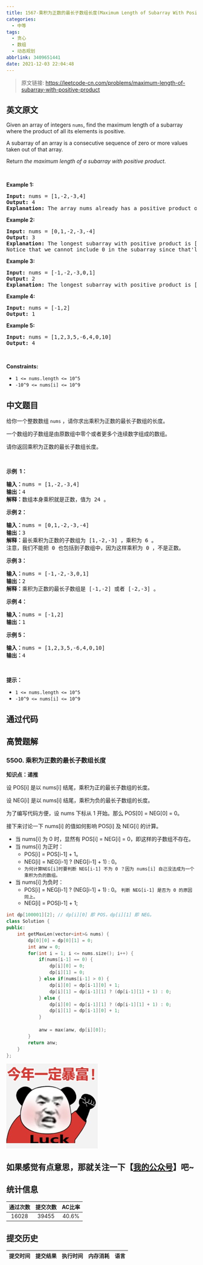 ```yaml
---
title: 1567-乘积为正数的最长子数组长度(Maximum Length of Subarray With Positive Product)
categories:
  - 中等
tags:
  - 贪心
  - 数组
  - 动态规划
abbrlink: 3409651441
date: 2021-12-03 22:04:48
---
```


> 原文链接: https://leetcode-cn.com/problems/maximum-length-of-subarray-with-positive-product


## 英文原文
<div><p>Given an array of integers&nbsp;<code>nums</code>, find&nbsp;the maximum length of a subarray where the product of all its elements is positive.</p>

<p>A subarray of an array is a consecutive sequence of zero or more values taken out of that array.</p>

<p>Return&nbsp;<em>the maximum length of a subarray with positive product</em>.</p>

<p>&nbsp;</p>
<p><strong>Example 1:</strong></p>

<pre>
<strong>Input:</strong> nums = [1,-2,-3,4]
<strong>Output:</strong> 4
<strong>Explanation: </strong>The array nums already has a positive product of 24.
</pre>

<p><strong>Example 2:</strong></p>

<pre>
<strong>Input:</strong> nums = [0,1,-2,-3,-4]
<strong>Output:</strong> 3
<strong>Explanation: </strong>The longest subarray with positive product is [1,-2,-3] which has a product of 6.
Notice that we cannot include 0 in the subarray since that&#39;ll make the product 0 which is not positive.</pre>

<p><strong>Example 3:</strong></p>

<pre>
<strong>Input:</strong> nums = [-1,-2,-3,0,1]
<strong>Output:</strong> 2
<strong>Explanation: </strong>The longest subarray with positive product is [-1,-2] or [-2,-3].
</pre>

<p><strong>Example 4:</strong></p>

<pre>
<strong>Input:</strong> nums = [-1,2]
<strong>Output:</strong> 1
</pre>

<p><strong>Example 5:</strong></p>

<pre>
<strong>Input:</strong> nums = [1,2,3,5,-6,4,0,10]
<strong>Output:</strong> 4
</pre>

<p>&nbsp;</p>
<p><strong>Constraints:</strong></p>

<ul>
	<li><code>1 &lt;= nums.length &lt;= 10^5</code></li>
	<li><code>-10^9 &lt;= nums[i]&nbsp;&lt;= 10^9</code></li>
</ul>
</div>

## 中文题目
<div><p>给你一个整数数组 <code>nums</code>&nbsp;，请你求出乘积为正数的最长子数组的长度。</p>

<p>一个数组的子数组是由原数组中零个或者更多个连续数字组成的数组。</p>

<p>请你返回乘积为正数的最长子数组长度。</p>

<p>&nbsp;</p>

<p><strong>示例&nbsp; 1：</strong></p>

<pre><strong>输入：</strong>nums = [1,-2,-3,4]
<strong>输出：</strong>4
<strong>解释：</strong>数组本身乘积就是正数，值为 24 。
</pre>

<p><strong>示例 2：</strong></p>

<pre><strong>输入：</strong>nums = [0,1,-2,-3,-4]
<strong>输出：</strong>3
<strong>解释：</strong>最长乘积为正数的子数组为 [1,-2,-3] ，乘积为 6 。
注意，我们不能把 0 也包括到子数组中，因为这样乘积为 0 ，不是正数。</pre>

<p><strong>示例 3：</strong></p>

<pre><strong>输入：</strong>nums = [-1,-2,-3,0,1]
<strong>输出：</strong>2
<strong>解释：</strong>乘积为正数的最长子数组是 [-1,-2] 或者 [-2,-3] 。
</pre>

<p><strong>示例 4：</strong></p>

<pre><strong>输入：</strong>nums = [-1,2]
<strong>输出：</strong>1
</pre>

<p><strong>示例 5：</strong></p>

<pre><strong>输入：</strong>nums = [1,2,3,5,-6,4,0,10]
<strong>输出：</strong>4
</pre>

<p>&nbsp;</p>

<p><strong>提示：</strong></p>

<ul>
	<li><code>1 &lt;= nums.length &lt;= 10^5</code></li>
	<li><code>-10^9 &lt;= nums[i]&nbsp;&lt;= 10^9</code></li>
</ul>
</div>

## 通过代码
<RecoDemo>
</RecoDemo>


## 高赞题解
### 5500. 乘积为正数的最长子数组长度
**知识点：递推**

设 POS[i] 是以 nums[i] 结尾，乘积为正的最长子数组的长度。

设 NEG[i] 是以 nums[i] 结尾，乘积为负的最长子数组的长度。

为了编写代码方便，设 nums 下标从 1 开始。那么 POS[0] = NEG[0] = 0。

接下来讨论一下 nums[i] 的值如何影响 POS[i] 及 NEG[i] 的计算。
* 当 nums[i] 为 0 时，显然有 POS[i] = NEG[i] = 0，即这样的子数组不存在。
* 当 nums[i] 为正时：
  * POS[i] = POS[i-1] + 1。
  * NEG[i] = NEG[i-1] ? (NEG[i-1] + 1) : 0。
  * `为何计算NEG[i]时要判断 NEG[i-1] 不为 0 ？因为 nums[i] 自己没法成为一个乘积为负的数组。`
* 当 nums[i] 为负时：
  * POS[i] = NEG[i-1] ? (NEG[i-1] + 1) : 0。 `判断 NEG[i-1] 是否为 0 的原因同上。`
  * NEG[i] = POS[i-1] + 1;

```cpp
int dp[100001][2]; // dp[i][0] 即 POS，dp[i][1] 即 NEG。
class Solution {
public:
    int getMaxLen(vector<int>& nums) {
        dp[0][0] = dp[0][1] = 0;
        int anw = 0;
        for(int i = 1; i <= nums.size(); i++) {
            if(nums[i-1] == 0) {
                dp[i][0] = 0;
                dp[i][1] = 0;
            } else if(nums[i-1] > 0) {
                dp[i][0] = dp[i-1][0] + 1;
                dp[i][1] = dp[i-1][1] ? (dp[i-1][1] + 1) : 0;
            } else {
                dp[i][0] = dp[i-1][1] ? (dp[i-1][1] + 1) : 0;
                dp[i][1] = dp[i-1][0] + 1;
            }
            
            anw = max(anw, dp[i][0]);
        }
        return anw;
    }
};
```

![image.png](../images/maximum-length-of-subarray-with-positive-product-0.png)

## 如果感觉有点意思，那就关注一下【[我的公众号](https://blog.csdn.net/Time_Limit/article/details/108179387)】吧~


## 统计信息
| 通过次数 | 提交次数 | AC比率 |
| :------: | :------: | :------: |
|    16028    |    39455    |   40.6%   |

## 提交历史
| 提交时间 | 提交结果 | 执行时间 |  内存消耗  | 语言 |
| :------: | :------: | :------: | :--------: | :--------: |
